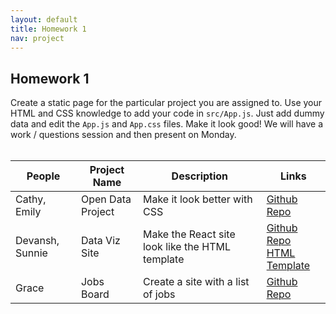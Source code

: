 ```yaml
---
layout: default
title: Homework 1
nav: project
---
```


## Homework 1
Create a static page for the particular project you are assigned to. Use your HTML and CSS knowledge to add your code in `src/App.js`. Just add dummy data and edit the `App.js` and `App.css` files. Make it look good! We will have a work / questions session and then present on Monday.
<br><br>

| People    | Project Name  | Description | Links |
| ------- | ------ | ------- | ---- |
| Cathy, Emily | Open Data Project | Make it look better with CSS | [Github Repo](https://github.com/TheStanfordDaily/open-data-portal) |
| Devansh, Sunnie | Data Viz Site | Make the React site look like the HTML template | [Github Repo](https://github.com/TheStanfordDaily/94305)<br>[HTML Template](https://thestanforddaily.github.io/94305/) |
| Grace | Jobs Board | Create a site with a list of jobs | [Github Repo](https://github.com/TheStanfordDaily/jobs-board) |